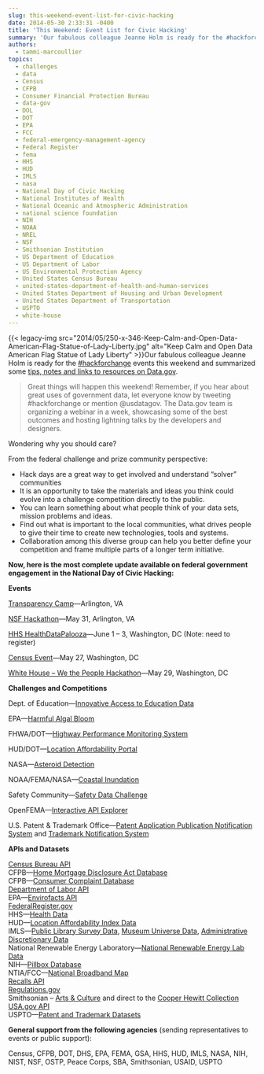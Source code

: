 ```yaml
---
slug: this-weekend-event-list-for-civic-hacking
date: 2014-05-30 2:33:31 -0400
title: 'This Weekend: Event List for Civic Hacking'
summary: 'Our fabulous colleague Jeanne Holm is ready for the #hackforchange events this weekend and summarized some tips, notes and links to resources on Data.gov. Great things will happen this weekend! Remember, if you hear about great uses of government data, let'
authors:
  - tammi-marcoullier
topics:
  - challenges
  - data
  - Census
  - CFPB
  - Consumer Financial Protection Bureau
  - data-gov
  - DOL
  - DOT
  - EPA
  - FCC
  - federal-emergency-management-agency
  - Federal Register
  - fema
  - HHS
  - HUD
  - IMLS
  - nasa
  - National Day of Civic Hacking
  - National Institutes of Health
  - National Oceanic and Atmospheric Administration
  - national science foundation
  - NIH
  - NOAA
  - NREL
  - NSF
  - Smithsonian Institution
  - US Department of Education
  - US Department of Labor
  - US Environmental Protection Agency
  - United States Census Bureau
  - united-states-department-of-health-and-human-services
  - United States Department of Housing and Urban Development
  - United States Department of Transportation
  - USPTO
  - white-house
---
```


{{< legacy-img src="2014/05/250-x-346-Keep-Calm-and-Open-Data-American-Flag-Statue-of-Lady-Liberty.jpg" alt="Keep Calm and Open Data American Flag Statue of Lady Liberty" >}}Our fabulous colleague Jeanne Holm is ready for the [#hackforchange](https://twitter.com/hashtag/hackforchange) events this weekend and summarized some <a title="resources for civic hack day" href="https://www.data.gov/developers/hacking-change-tips-national-civic-day-hacking/" target="_blank">tips, notes and links to resources on Data.gov</a>.

> Great things will happen this weekend! Remember, if you hear about great uses of government data, let everyone know by tweeting #hackforchange or mention @usdatagov. The Data.gov team is organizing a webinar in a week, showcasing some of the best outcomes and hosting lightning talks by the developers and designers.

Wondering why you should care?

From the federal challenge and prize community perspective:

  * Hack days are a great way to get involved and understand &#8220;solver&#8221; communities
  * It is an opportunity to take the materials and ideas you think could evolve into a challenge competition directly to the public.
  * You can learn something about what people think of your data sets, mission problems and ideas.
  * Find out what is important to the local communities, what drives people to give their time to create new technologies, tools and systems.
  * Collaboration among this diverse group can help you better define your competition and frame multiple parts of a longer term initiative.

**Now, here is the most complete update available on federal government engagement in the National Day of Civic Hacking:**

**Events**

<a title="transparency camp" href="http://transparencycamp.org" target="_blank">Transparency Camp</a>—Arlington, VA
  
<a href="http://hackforchange.org/events/northern-virginia-national-day-of-civic-hacking/" target="_blank">NSF Hackathon</a>—May 31, Arlington, VA
  
<a title="health data palooza" href="http://healthdatapalooza.org/" target="_blank">HHS HealthDataPalooza</a>—June 1 &#8211; 3, Washington, DC (Note: need to register)
  
<a href="http://hackforchange.org/events/lean-data-product-development-with-us-census/" target="_blank">Census Event</a>—May 27, Washington, DC
  
<a href="http://www.whitehouse.gov/blog/2014/04/17/celebrating-second-annual-national-day-civic-hacking" target="_blank">White House &#8211; We the People Hackathon</a>—May 29, Washington, DC

**Challenges and Competitions**

Dept. of Education—<a href="http://hackforchange.org/challenges/innovative-access-to-education-data/" target="_blank">Innovative Access to Education Data</a>
  
EPA—<a href="http://hackforchange.org/challenges/harmful-algal-bloom-hab/" target="_blank">Harmful Algal Bloom</a>
  
FHWA/DOT—<a href="http://hackforchange.org/challenges/highway-performance-monitoring-system-travel-challenge/" target="_blank">Highway Performance Monitoring System</a>
  
HUD/DOT—<a href="http://hackforchange.org/challenges/easy-access-to-location-affordability-data/" target="_blank">Location Affordability Portal</a>
  
NASA—<a href="http://hackforchange.org/challenges/asteroid-detection-network/" target="_blank">Asteroid Detection</a>
  
NOAA/FEMA/NASA—<a href="http://hackforchange.org/challenges/coastal-inundation-in-your-community/" target="_blank">Coastal Inundation</a>
  
Safety Community—<a href="http://hackforchange.org/challenges/safety-data-challenge/" target="_blank">Safety Data Challenge</a>
  
OpenFEMA—<a href="http://hackforchange.org/challenges/interactive-api-explorer/" target="_blank">Interactive API Explorer</a>
  
U.S. Patent & Trademark Office—<a href="http://hackforchange.org/challenges/uspto-innovation-challenge-patent-application-publication-notification-system/" target="_blank">Patent Application Publication Notification System</a> and <a href="http://hackforchange.org/challenges/uspto-innovation-challenge-trademark-notification-system/" target="_blank">Trademark Notification System</a>

**APIs and Datasets**

<a href="http://www.census.gov/developers/" target="_blank">Census Bureau API<br /> </a>CFPB—<a href="http://www.consumerfinance.gov/hmda/" target="_blank">Home Mortgage Disclosure Act Database<br /> </a>CFPB—<a href="https://data.consumerfinance.gov/dataset/Consumer-Complaints/x94z-ydhh?" target="_blank">Consumer Complaint Database<br /> </a><a title="Cooper Hewitt collection" href="http://developer.dol.gov/" target="_blank">Department of Labor API<br /> </a>EPA—<a href="http://www.epa.gov/enviro/facts/services.html" target="_blank">Envirofacts API<br /> </a><a href="https://www.federalregister.gov/blog/learn/developers" target="_blank">FederalRegister.gov<br /> </a>HHS—<a href="http://healthdata.gov/dataset/search" target="_blank">Health Data<br /> </a>HUD—<a href="http://services.arcgis.com/VTyQ9soqVukalItT/arcgis/rest/services/LocationAffordabilityIndexData/FeatureServer" target="_blank">Location Affordability Index Data<br /> </a>IMLS—<a href="http://www.imls.gov/research/public_libraries_in_the_united_states_survey.aspx" target="_blank">Public Library Survey Data</a>, <a href="http://www.imls.gov/research/museum_universe_data_file.aspx" target="_blank">Museum Universe Data</a>, <a href="http://www.imls.gov/research/administrative_discretionary_grant_data.aspx" target="_blank">Administrative Discretionary Data<br /> </a>National Renewable Energy Laboratory—<a href="http://developer.nrel.gov/" target="_blank">National Renewable Energy Lab Data<br /> </a>NIH—<a href="http://pillbox.nlm.nih.gov/developer.html" target="_blank">Pillbox Database<br /> </a>NTIA/FCC—<a href="http://www.broadbandmap.gov/developer" target="_blank">National Broadband Map<br /> </a><a href="http://search.digitalgov.gov/developer/recalls.html" target="_blank">Recalls API<br /> </a><a href="http://www.regulations.gov/#!developers" target="_blank">Regulations.gov<br /> </a>Smithsonian &#8211; <a title="arts and culture smithsonian" href="http://hackforchange.org/data-category/art-culture/" target="_blank">Arts & Culture</a> and direct to the <a href="https://github.com/cooperhewitt/collection" target="_blank">Cooper Hewitt Collection<br /> </a><a href="http://www.usa.gov/About/developer-resources/developers.shtml" target="_blank">USA.gov API<br /> </a>USPTO—<a href="http://patents.reedtech.com/patent-products.php" target="_blank">Patent and Trademark Datasets</a>

**General support from the following agencies** (sending representatives to events or public support):

Census, CFPB, DOT, DHS, EPA, FEMA, GSA, HHS, HUD, IMLS, NASA, NIH, NIST, NSF, OSTP, Peace Corps, SBA, Smithsonian, USAID, USPTO
